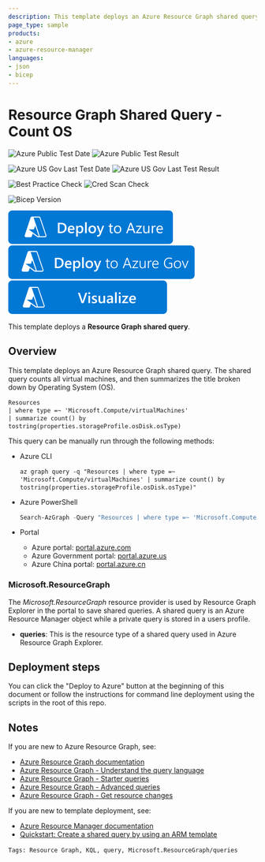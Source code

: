 ```yaml
---
description: This template deploys an Azure Resource Graph shared query. The shared query counts all virtual machine resources and summarizes by the OS type. A shared query can be pinned to a dashboard or converted to a supported visualization such as a bar or pie chart.
page_type: sample
products:
- azure
- azure-resource-manager
languages:
- json
- bicep
---
```

# Resource Graph Shared Query - Count OS

![Azure Public Test Date](https://azurequickstartsservice.blob.core.windows.net/badges/demos/resourcegraph-sharedquery-countos/PublicLastTestDate.svg)
![Azure Public Test Result](https://azurequickstartsservice.blob.core.windows.net/badges/demos/resourcegraph-sharedquery-countos/PublicDeployment.svg)

![Azure US Gov Last Test Date](https://azurequickstartsservice.blob.core.windows.net/badges/demos/resourcegraph-sharedquery-countos/FairfaxLastTestDate.svg)
![Azure US Gov Last Test Result](https://azurequickstartsservice.blob.core.windows.net/badges/demos/resourcegraph-sharedquery-countos/FairfaxDeployment.svg)

![Best Practice Check](https://azurequickstartsservice.blob.core.windows.net/badges/demos/resourcegraph-sharedquery-countos/BestPracticeResult.svg)
![Cred Scan Check](https://azurequickstartsservice.blob.core.windows.net/badges/demos/resourcegraph-sharedquery-countos/CredScanResult.svg)

![Bicep Version](https://azurequickstartsservice.blob.core.windows.net/badges/demos/resourcegraph-sharedquery-countos/BicepVersion.svg)

[![Deploy To Azure](https://raw.githubusercontent.com/Azure/azure-quickstart-templates/master/1-CONTRIBUTION-GUIDE/images/deploytoazure.svg?sanitize=true)](https://portal.azure.com/#create/Microsoft.Template/uri/https%3A%2F%2Fraw.githubusercontent.com%2FAzure%2Fazure-quickstart-templates%2Fmaster%2Fdemos%2Fresourcegraph-sharedquery-countos%2Fazuredeploy.json)  [![Deploy To Azure US Gov](https://raw.githubusercontent.com/Azure/azure-quickstart-templates/master/1-CONTRIBUTION-GUIDE/images/deploytoazuregov.svg?sanitize=true)](https://portal.azure.us/#create/Microsoft.Template/uri/https%3A%2F%2Fraw.githubusercontent.com%2FAzure%2Fazure-quickstart-templates%2Fmaster%2Fdemos%2Fresourcegraph-sharedquery-countos%2Fazuredeploy.json)  [![Visualize](https://raw.githubusercontent.com/Azure/azure-quickstart-templates/master/1-CONTRIBUTION-GUIDE/images/visualizebutton.svg?sanitize=true)](http://armviz.io/#/?load=https%3A%2F%2Fraw.githubusercontent.com%2FAzure%2Fazure-quickstart-templates%2Fmaster%2Fdemos%2Fresourcegraph-sharedquery-countos%2Fazuredeploy.json)

This template deploys a **Resource Graph shared query**.

## Overview

This template deploys an Azure Resource Graph shared query. The shared query counts all virtual
machines, and then summarizes the title broken down by Operating System (OS).

```kusto
Resources
| where type =~ 'Microsoft.Compute/virtualMachines'
| summarize count() by tostring(properties.storageProfile.osDisk.osType)
```

This query can be manually run through the following methods:

- Azure CLI

  ```azurecli
  az graph query -q "Resources | where type =~ 'Microsoft.Compute/virtualMachines' | summarize count() by tostring(properties.storageProfile.osDisk.osType)"
  ```

- Azure PowerShell

  ```powershell
  Search-AzGraph -Query "Resources | where type =~ 'Microsoft.Compute/virtualMachines' | summarize count() by tostring(properties.storageProfile.osDisk.osType)"
  ```

- Portal

  - Azure portal:
    [portal.azure.com](https://portal.azure.com/?feature.customportal=false#blade/HubsExtension/ArgQueryBlade/query/Resources%20%7C%20where%20type%20%3D~%20'Microsoft.Compute%2FvirtualMachines'%20%7C%20summarize%20count()%20by%20tostring(properties.storageProfile.osDisk.osType))
  - Azure Government portal:
    [portal.azure.us](https://portal.azure.us/?feature.customportal=false#blade/HubsExtension/ArgQueryBlade/query/Resources%20%7C%20where%20type%20%3D~%20'Microsoft.Compute%2FvirtualMachines'%20%7C%20summarize%20count()%20by%20tostring(properties.storageProfile.osDisk.osType))
  - Azure China portal:
    [portal.azure.cn](https://portal.azure.cn/?feature.customportal=false#blade/HubsExtension/ArgQueryBlade/query/Resources%20%7C%20where%20type%20%3D~%20'Microsoft.Compute%2FvirtualMachines'%20%7C%20summarize%20count()%20by%20tostring(properties.storageProfile.osDisk.osType))

### Microsoft.ResourceGraph

The _Microsoft.ResourceGraph_ resource provider is used by Resource Graph Explorer in the portal to
save shared queries. A shared query is an Azure Resource Manager object while a private query is
stored in a users profile.

- **queries**: This is the resource type of a shared query used in Azure Resource Graph Explorer.

## Deployment steps

You can click the "Deploy to Azure" button at the beginning of this document or follow the
instructions for command line deployment using the scripts in the root of this repo.

## Notes

If you are new to Azure Resource Graph, see:

- [Azure Resource Graph documentation](https://docs.microsoft.com/azure/governance/resource-graph/)
- [Azure Resource Graph - Understand the query language](https://docs.microsoft.com/azure/governance/resource-graph/concepts/query-language)
- [Azure Resource Graph - Starter queries](https://docs.microsoft.com/azure/governance/resource-graph/samples/starter?tabs=azure-portal)
- [Azure Resource Graph - Advanced queries](https://docs.microsoft.com/azure/governance/resource-graph/samples/advanced?tabs=azure-portal)
- [Azure Resource Graph - Get resource changes](https://docs.microsoft.com/azure/governance/resource-graph/how-to/get-resource-changes)

If you are new to template deployment, see:

- [Azure Resource Manager documentation](https://docs.microsoft.com/azure/azure-resource-manager/)
- [Quickstart: Create a shared query by using an ARM template](https://docs.microsoft.com/azure/governance/resource-graph/shared-query-template)

`Tags: Resource Graph, KQL, query, Microsoft.ResourceGraph/queries`
